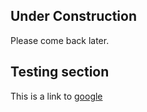 
## Under Construction

Please come back later. 

## Testing section

This is a link to [google](https://www.google.com)
